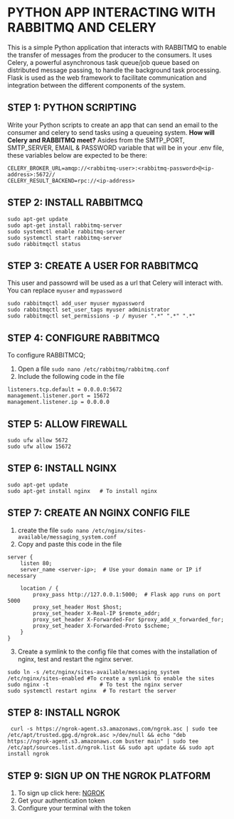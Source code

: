 # PYTHON APP INTERACTING WITH RABBITMQ AND CELERY

This is a simple Python application that interacts with RABBITMQ to enable the transfer of messages from the producer to the consumers. It uses Celery, a powerful asynchronous task queue/job queue based on distributed message passing, to handle the background task processing. Flask is used as the web framework to facilitate communication and integration between the different components of the system.

## STEP 1: PYTHON SCRIPTING
Write your Python scripts to create an app that can send an email to the consumer and celery to send tasks using  a queueing system. 
**How will Celery and RABBITMQ meet?**
Asides from the SMTP_PORT, SMTP_SERVER, EMAIL & PASSWORD variable that will be in your .env file, these variables below are expected to be there:
```
CELERY_BROKER_URL=amqp://<rabbitmq-user>:<rabbitmq-password>@<ip-address>:5672//
CELERY_RESULT_BACKEND=rpc://<ip-address>
```


## STEP 2: INSTALL RABBITMCQ
```
sudo apt-get update
sudo apt-get install rabbitmq-server
sudo systemctl enable rabbitmq-server
sudo systemctl start rabbitmq-server
sudo rabbitmqctl status

```
## STEP 3: CREATE A USER FOR RABBITMCQ
This user and passowrd will be used as a url that Celery will interact with.
You can replace `myuser` and `mypassword` 
```
sudo rabbitmqctl add_user myuser mypassword
sudo rabbitmqctl set_user_tags myuser administrator
sudo rabbitmqctl set_permissions -p / myuser ".*" ".*" ".*"

```
## STEP 4: CONFIGURE RABBITMCQ
To configure RABBITMCQ;
1. Open a file `sudo nano /etc/rabbitmq/rabbitmq.conf`
2. Include the following code in the file
```
listeners.tcp.default = 0.0.0.0:5672
management.listener.port = 15672
management.listener.ip = 0.0.0.0
```

## STEP 5: ALLOW FIREWALL
```
sudo ufw allow 5672
sudo ufw allow 15672
```
## STEP 6: INSTALL NGINX
```
sudo apt-get update
sudo apt-get install nginx   # To install nginx
```
## STEP 7: CREATE AN NGINX CONFIG FILE
1. create the file  `sudo nano /etc/nginx/sites-available/messaging_system.conf`
2. Copy and paste this code in the file
```
server {
    listen 80;
    server_name <server-ip>;  # Use your domain name or IP if necessary

    location / {
        proxy_pass http://127.0.0.1:5000;  # Flask app runs on port 5000
        proxy_set_header Host $host;
        proxy_set_header X-Real-IP $remote_addr;
        proxy_set_header X-Forwarded-For $proxy_add_x_forwarded_for;
        proxy_set_header X-Forwarded-Proto $scheme;
    }
}
```
3. Create a symlink to the config file that comes with the installation of nginx, test and restart the nginx server.
```
sudo ln -s /etc/nginx/sites-available/messaging_system /etc/nginx/sites-enabled #To create a symlink to enable the sites
sudo nginx -t                # To test the nginx server 
sudo systemctl restart nginx  # To restart the server

```

## STEP 8: INSTALL NGROK
```
 curl -s https://ngrok-agent.s3.amazonaws.com/ngrok.asc | sudo tee /etc/apt/trusted.gpg.d/ngrok.asc >/dev/null && echo "deb https://ngrok-agent.s3.amazonaws.com buster main" | sudo tee /etc/apt/sources.list.d/ngrok.list && sudo apt update && sudo apt install ngrok

```

## STEP 9: SIGN UP ON THE NGROK PLATFORM
1. To sign up click here: [NGROK](https://ngrok.com/)
2. Get your authentication token
3. Configure your terminal with the token





